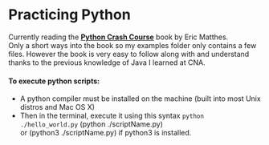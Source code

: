 # Practicing Python  

Currently reading the [**Python Crash Course**](https://www.amazon.ca/Python-Crash-Course-Hands-Project-Based/dp/1593276036) book by Eric Matthes.  
Only a short ways into the book so my examples folder only contains a few files. However the book is very easy to follow along with and understand thanks to the previous knowledge of Java I learned at CNA.

#### To execute python scripts:  
- A python compiler must be installed on the machine (built into most Unix distros and Mac OS X)  
- Then in the terminal, execute it using this syntax `python ./hello_world.py`  (python ./scriptName.py)   
or (python3 ./scriptName.py) if python3 is installed.
